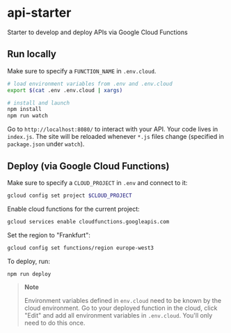 # api-starter

Starter to develop and deploy APIs via Google Cloud Functions

## Run locally

Make sure to specify a `FUNCTION_NAME` in `.env.cloud`.

```bash
# load environment variables from .env and .env.cloud
export $(cat .env .env.cloud | xargs)

# install and launch
npm install
npm run watch
```

Go to `http://localhost:8080/` to interact with your API. Your code lives in `index.js`. The site will be reloaded whenever `*.js` files change (specified in `package.json` under `watch`).

## Deploy (via Google Cloud Functions)

Make sure to specify a `CLOUD_PROJECT` in `.env` and connect to it:

```bash
gcloud config set project $CLOUD_PROJECT
```

Enable cloud functions for the current project:

```bash
gcloud services enable cloudfunctions.googleapis.com
```

Set the region to "Frankfurt":

```bash
gcloud config set functions/region europe-west3
```

To deploy, run:

```bash
npm run deploy
```

> **Note**
>
> Environment variables defined in `env.cloud` need to be known by the cloud environment. Go to your deployed function in the cloud, click "Edit" and add all environment variables in `.env.cloud`. You'll only need to do this once.
